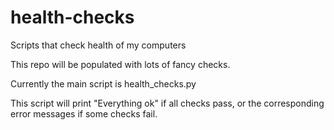 # health-checks
Scripts that check health of my computers

This repo will be populated with lots of fancy checks. 

Currently the main script is health_checks.py

This script will print "Everything ok" if all checks pass,
or the corresponding error messages if some checks fail.
